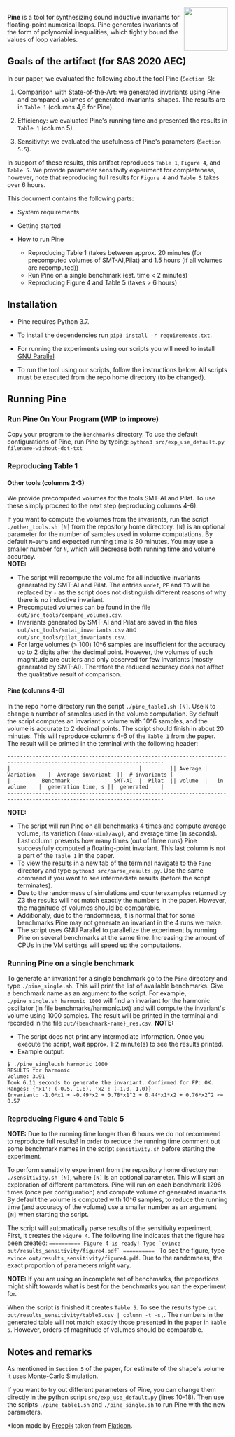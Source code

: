 <img align="right" src="https://user-images.githubusercontent.com/52134068/96776150-e6c5df80-13e8-11eb-964c-c77f830dd884.png" width="100" > 

**Pine** is a tool for synthesizing sound inductive invariants for floating-point numerical loops. Pine generates invariants of the form of polynomial inequalities, which tightly bound the values of loop variables.

## Goals of the artifact (for SAS 2020 AEC)

In our paper, we evaluated the following about the tool Pine (`Section 5`):

1. Comparison with State-of-the-Art: we generated invariants using Pine and compared volumes of generated invariants' shapes. The results are in `Table 1` (columns 4,6 for Pine).

2. Efficiency: we evaluated Pine's running time and presented the results in `Table 1` (column 5).

3. Sensitivity: we evaluated the usefulness of Pine's parameters (`Section 5.5`).

In support of these results, this artifact reproduces `Table 1`, `Figure 4`, and `Table 5`. We provide parameter sensitivity experiment for completeness, however, note that reproducing full results for `Figure 4` and `Table 5` takes over 6 hours.


This document contains the following parts:

* System requirements

* Getting started

* How to run Pine
  - Reproducing Table 1 (takes between approx. 20 minutes (for precomputed volumes of SMT-AI,Pilat) and 1.5 hours (if all volumes are recomputed))
  - Run Pine on a single benchmark (est. time < 2 minutes)
  - Reproducing Figure 4 and Table 5 (takes > 6 hours)

## Installation

* Pine requires Python 3.7.

* To install the dependencies run `pip3 install -r requirements.txt`.
* For running the experiments using our scripts you will need to install [GNU Parallel](https://www.gnu.org/software/parallel/)

* To run the tool using our scripts, follow the instructions below. All scripts must be executed from the repo home directory (to be changed).

## Running Pine

### Run Pine On Your Program (WIP to improve)
Copy your program to the `benchmarks` directory. To use the default configurations of Pine, run Pine by typing:
`python3 src/exp_use_default.py filename-without-dot-txt`

### Reproducing Table 1
#### Other tools (columns 2-3)
We provide precomputed volumes for the tools SMT-AI and Pilat. To use these simply proceed to the next step (reproducing columns 4-6).

If you want to compute the volumes from the invariants, run the script `./other_tools.sh [N]` from the repository home directory.
`[N]` is an optional parameter for the number of samples used in volume computations. By default `N=10^6` and expected running time is 80 minutes.
You may use a smaller number for `N`, which will decrease both running time and volume accuracy.    
**NOTE:** 
- The script will recompute the volume for all inductive invariants generated by SMT-AI and Pilat. The entries `undef`, `PF` and `TO` will be replaced by `-` as the script does not distinguish different reasons of why there is no inductive invariant.
- Precomputed volumes can be found in the file `out/src_tools/compare_volumes.csv`.
- Invariants generated by SMT-AI and Pilat are saved in the files `out/src_tools/smtai_invariants.csv` and `out/src_tools/pilat_invariants.csv`.
- For large volumes (> 100) 10^6 samples are insufficient for the accuracy up to 2 digits after the decimal point. However, the volumes of such magnitude are outliers and only observed for few invariants (mostly generated by SMT-AI). Therefore the reduced accuracy does not affect the qualitative result of comparison.  

#### Pine (columns 4-6)
In the repo home directory run the script `./pine_table1.sh [N]`. Use `N` to change a number of samples used in the volume computation. By default the script computes an invariant's volume with 10^6 samples, and the volume is accurate to 2 decimal points.
The script should finish in about 20 minutes. This will reproduce columns 4-6 of the `Table 1` from the paper. The result will be printed in the terminal with the following header:
```
------------------------------------------------------------------------------------------------------------------------
|                              |          |         || Average |   Variation    |  Average invariant  ||  # invariants |
|          Benchmark           |  SMT-AI  |  Pilat  || volume  |   in volume    |  generation time, s ||  generated    |
------------------------------------------------------------------------------------------------------------------------
```

**NOTE:**
- The script will run Pine on all benchmarks 4 times and compute average volume, its variation `((max-min)/avg)`, and average time (in seconds). Last column presents how many times (out of three runs) Pine successfully computed a floating-point invariant. This last column is not a part of the `Table 1` in the paper.
- To view the results in a new tab of the terminal navigate to the `Pine` directory and type `python3 src/parse_results.py`. Use the same command if you want to see intermediate results (before the script terminates).
- Due to the randomness of simulations and counterexamples returned by Z3 the results will not match exactly the numbers in the paper. However, the magnitude of volumes should be comparable.
- Additionaly, due to the randomness, it is normal that for some benchmarks Pine may not generate an invariant in the 4 runs we make.
- The script uses GNU Parallel to parallelize the experiment by running Pine on several benchmarks at the same time. Increasing the amount of CPUs in the VM settings will speed up the computations. 


### Running Pine on a single benchmark

To generate an invariant for a single benchmark go to the `Pine` directory and type `./pine_single.sh`. This will print the list of available benchmarks.
Give a benchmark name as an argument to the script. For example, `./pine_single.sh harmonic 1000` will find an invariant for the harmonic oscillator (in file benchmarks/harmonic.txt) and will compute the invariant's volume using 1000 samples.
The result will be printed in the terminal and recorded in the file `out/{benchmark-name}_res.csv`.
**NOTE:** 
- The script does not print any intermediate information. Once you execute the script, wait approx. 1-2 minute(s) to see the results printed.
- Example output:
```
$ ./pine_single.sh harmonic 1000
RESULTS for harmonic
Volume: 3.91
Took 6.11 seconds to generate the invariant. Confirmed for FP: OK.
Ranges: {'x1': (-0.5, 1.8), 'x2': (-1.0, 1.0)}
Invariant: -1.0*x1 + -0.49*x2 + 0.78*x1^2 + 0.44*x1*x2 + 0.76*x2^2 <= 0.57
```

### Reproducing Figure 4 and Table 5
**NOTE:** Due to the running time longer than 6 hours we do not recommend to reproduce full results! 
In order to reduce the running time comment out some benchmark names in the script `sensitivity.sh` before starting the experiment.

To perform sensitivity experiment from the repository home directory run `./sensitivity.sh [N]`, where `[N]` is an optional parameter. This will start an exploration
of different parameters. Pine will run on each benchmark 1296 times (once per configuration) and compute volume of generated invariants.
By default the volume is computed with 10^6 samples, to reduce the running time (and accuracy of the volume) use a smaller number as an argument `[N]` when starting the script.

The script will automatically parse results of the sensitivity experiment. First, it creates the `Figure 4`. The following line indicates that the figure has been created:
```========== Figure 4 is ready! Type `evince out/results_sensitivity/figure4.pdf` ========== ```
To see the figure, type `evince out/results_sensitivity/figure4.pdf`. Due to the randomness, the exact proportion of parameters might vary.

**NOTE:** If you are using an incomplete set of benchmarks, the proportions might shift towards what is best for the benchmarks you ran the experiment for.

When the script is finished it creates `Table 5`. To see the results type `cat out/results_sensitivity/table5.csv | column -t -s,`. 
The numbers in the generated table will not match exactly those presented in the paper in `Table 5`. However, orders of magnitude of volumes should be comparable.

## Notes and remarks

As mentioned in `Section 5` of the paper, for estimate of the shape's volume it uses Monte-Carlo Simulation.

If you want to try out different parameters of Pine, you can change them directly in the python script `src/exp_use_default.py` (lines 10-18). Then use the scripts `./pine_table1.sh` and `./pine_single.sh` to run Pine with the new parameters.

*Icon made by [Freepik](https://www.flaticon.com/authors/freepik) taken from [Flaticon](https://www.flaticon.com).

